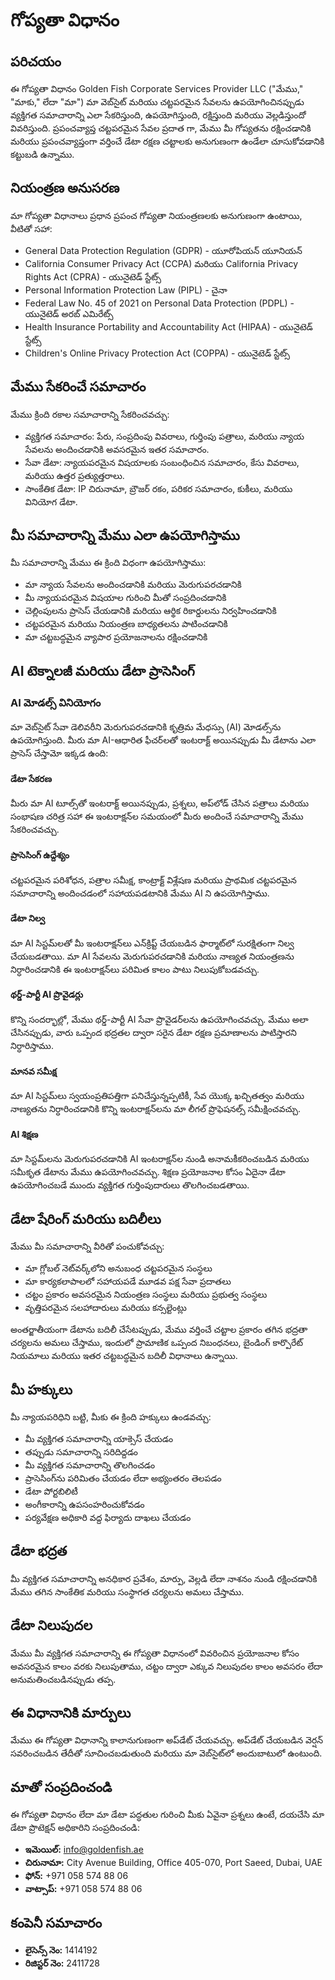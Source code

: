 # గోప్యతా విధానం

## పరిచయం

ఈ గోప్యతా విధానం Golden Fish Corporate Services Provider LLC ("మేము," "మాకు," లేదా "మా") మా వెబ్‌సైట్ మరియు చట్టపరమైన సేవలను ఉపయోగించినప్పుడు వ్యక్తిగత సమాచారాన్ని ఎలా సేకరిస్తుంది, ఉపయోగిస్తుంది, రక్షిస్తుంది మరియు వెల్లడిస్తుందో వివరిస్తుంది. ప్రపంచవ్యాప్త చట్టపరమైన సేవల ప్రదాత గా, మేము మీ గోప్యతను రక్షించడానికి మరియు ప్రపంచవ్యాప్తంగా వర్తించే డేటా రక్షణ చట్టాలకు అనుగుణంగా ఉండేలా చూసుకోవడానికి కట్టుబడి ఉన్నాము.

## నియంత్రణ అనుసరణ

మా గోప్యతా విధానాలు ప్రధాన ప్రపంచ గోప్యతా నియంత్రణలకు అనుగుణంగా ఉంటాయి, వీటితో సహా:

- General Data Protection Regulation (GDPR) - యూరోపియన్ యూనియన్
- California Consumer Privacy Act (CCPA) మరియు California Privacy Rights Act (CPRA) - యునైటెడ్ స్టేట్స్
- Personal Information Protection Law (PIPL) - చైనా
- Federal Law No. 45 of 2021 on Personal Data Protection (PDPL) - యునైటెడ్ అరబ్ ఎమిరేట్స్
- Health Insurance Portability and Accountability Act (HIPAA) - యునైటెడ్ స్టేట్స్
- Children's Online Privacy Protection Act (COPPA) - యునైటెడ్ స్టేట్స్

## మేము సేకరించే సమాచారం

మేము క్రింది రకాల సమాచారాన్ని సేకరించవచ్చు:

- వ్యక్తిగత సమాచారం: పేరు, సంప్రదింపు వివరాలు, గుర్తింపు పత్రాలు, మరియు న్యాయ సేవలను అందించడానికి అవసరమైన ఇతర సమాచారం.
- సేవా డేటా: న్యాయపరమైన విషయాలకు సంబంధించిన సమాచారం, కేసు వివరాలు, మరియు ఉత్తర ప్రత్యుత్తరాలు.
- సాంకేతిక డేటా: IP చిరునామా, బ్రౌజర్ రకం, పరికర సమాచారం, కుకీలు, మరియు వినియోగ డేటా.

## మీ సమాచారాన్ని మేము ఎలా ఉపయోగిస్తాము

మీ సమాచారాన్ని మేము ఈ క్రింది విధంగా ఉపయోగిస్తాము:

- మా న్యాయ సేవలను అందించడానికి మరియు మెరుగుపరచడానికి
- మీ న్యాయపరమైన విషయాల గురించి మీతో సంప్రదించడానికి
- చెల్లింపులను ప్రాసెస్ చేయడానికి మరియు ఆర్థిక రికార్డులను నిర్వహించడానికి
- చట్టపరమైన మరియు నియంత్రణ బాధ్యతలను పాటించడానికి
- మా చట్టబద్ధమైన వ్యాపార ప్రయోజనాలను రక్షించడానికి

## AI టెక్నాలజీ మరియు డేటా ప్రాసెసింగ్

### AI మోడల్స్ వినియోగం

మా వెబ్‌సైట్ సేవా డెలివరీని మెరుగుపరచడానికి కృత్రిమ మేధస్సు (AI) మోడల్స్‌ను ఉపయోగిస్తుంది. మీరు మా AI-ఆధారిత ఫీచర్‌లతో ఇంటరాక్ట్ అయినప్పుడు మీ డేటాను ఎలా ప్రాసెస్ చేస్తామో ఇక్కడ ఉంది:

#### డేటా సేకరణ

మీరు మా AI టూల్స్‌తో ఇంటరాక్ట్ అయినప్పుడు, ప్రశ్నలు, అప్‌లోడ్ చేసిన పత్రాలు మరియు సంభాషణ చరిత్ర సహా ఈ ఇంటరాక్షన్‌ల సమయంలో మీరు అందించే సమాచారాన్ని మేము సేకరించవచ్చు.

#### ప్రాసెసింగ్ ఉద్దేశ్యం

చట్టపరమైన పరిశోధన, పత్రాల సమీక్ష, కాంట్రాక్ట్ విశ్లేషణ మరియు ప్రాథమిక చట్టపరమైన సమాచారాన్ని అందించడంలో సహాయపడటానికి మేము AI ని ఉపయోగిస్తాము.

#### డేటా నిల్వ

మా AI సిస్టమ్‌లతో మీ ఇంటరాక్షన్‌లు ఎన్‌క్రిప్ట్ చేయబడిన ఫార్మాట్‌లో సురక్షితంగా నిల్వ చేయబడతాయి. మా AI సేవలను మెరుగుపరచడానికి మరియు నాణ్యత నియంత్రణను నిర్ధారించడానికి ఈ ఇంటరాక్షన్‌లు పరిమిత కాలం పాటు నిలుపుకోబడవచ్చు.

#### థర్డ్-పార్టీ AI ప్రొవైడర్లు

కొన్ని సందర్భాల్లో, మేము థర్డ్-పార్టీ AI సేవా ప్రొవైడర్‌లను ఉపయోగించవచ్చు. మేము అలా చేసినప్పుడు, వారు ఒప్పంద భద్రతల ద్వారా సరైన డేటా రక్షణ ప్రమాణాలను పాటిస్తారని నిర్ధారిస్తాము.

#### మానవ సమీక్ష

మా AI సిస్టమ్‌లు స్వయంప్రతిపత్తిగా పనిచేస్తున్నప్పటికీ, సేవ యొక్క ఖచ్చితత్వం మరియు నాణ్యతను నిర్ధారించడానికి కొన్ని ఇంటరాక్షన్‌లను మా లీగల్ ప్రొఫెషనల్స్ సమీక్షించవచ్చు.

#### AI శిక్షణ

మా సిస్టమ్‌లను మెరుగుపరచడానికి AI ఇంటరాక్షన్‌ల నుండి అనామకీకరించబడిన మరియు సమీకృత డేటాను మేము ఉపయోగించవచ్చు. శిక్షణ ప్రయోజనాల కోసం ఏదైనా డేటా ఉపయోగించబడే ముందు వ్యక్తిగత గుర్తింపుదారులు తొలగించబడతాయి.

## డేటా షేరింగ్ మరియు బదిలీలు

మేము మీ సమాచారాన్ని వీరితో పంచుకోవచ్చు:

- మా గ్లోబల్ నెట్‌వర్క్‌లోని అనుబంధ చట్టపరమైన సంస్థలు
- మా కార్యకలాపాలలో సహాయపడే మూడవ పక్ష సేవా ప్రదాతలు
- చట్టం ప్రకారం అవసరమైన నియంత్రణ సంస్థలు మరియు ప్రభుత్వ సంస్థలు
- వృత్తిపరమైన సలహాదారులు మరియు కన్సల్టెంట్లు

అంతర్జాతీయంగా డేటాను బదిలీ చేసేటప్పుడు, మేము వర్తించే చట్టాల ప్రకారం తగిన భద్రతా చర్యలను అమలు చేస్తాము, ఇందులో ప్రామాణిక ఒప్పంద నిబంధనలు, బైండింగ్ కార్పొరేట్ నియమాలు మరియు ఇతర చట్టబద్ధమైన బదిలీ విధానాలు ఉన్నాయి.

## మీ హక్కులు

మీ న్యాయపరిధిని బట్టి, మీకు ఈ క్రింది హక్కులు ఉండవచ్చు:

- మీ వ్యక్తిగత సమాచారాన్ని యాక్సెస్ చేయడం
- తప్పుడు సమాచారాన్ని సరిదిద్దడం
- మీ వ్యక్తిగత సమాచారాన్ని తొలగించడం
- ప్రాసెసింగ్‌ను పరిమితం చేయడం లేదా అభ్యంతరం తెలపడం
- డేటా పోర్టబిలిటీ
- అంగీకారాన్ని ఉపసంహరించుకోవడం
- పర్యవేక్షణ అధికారి వద్ద ఫిర్యాదు దాఖలు చేయడం

## డేటా భద్రత

మీ వ్యక్తిగత సమాచారాన్ని అనధికార ప్రవేశం, మార్పు, వెల్లడి లేదా నాశనం నుండి రక్షించడానికి మేము తగిన సాంకేతిక మరియు సంస్థాగత చర్యలను అమలు చేస్తాము.

## డేటా నిలుపుదల

మేము మీ వ్యక్తిగత సమాచారాన్ని ఈ గోప్యతా విధానంలో వివరించిన ప్రయోజనాల కోసం అవసరమైన కాలం వరకు నిలుపుతాము, చట్టం ద్వారా ఎక్కువ నిలుపుదల కాలం అవసరం లేదా అనుమతించబడినప్పుడు తప్ప.

## ఈ విధానానికి మార్పులు

మేము ఈ గోప్యతా విధానాన్ని కాలానుగుణంగా అప్‌డేట్ చేయవచ్చు. అప్‌డేట్ చేయబడిన వెర్షన్ సవరించబడిన తేదీతో సూచించబడుతుంది మరియు మా వెబ్‌సైట్‌లో అందుబాటులో ఉంటుంది.

## మాతో సంప్రదించండి

ఈ గోప్యతా విధానం లేదా మా డేటా పద్ధతుల గురించి మీకు ఏవైనా ప్రశ్నలు ఉంటే, దయచేసి మా డేటా ప్రొటెక్షన్ అధికారిని సంప్రదించండి:

- **ఇమెయిల్:** info@goldenfish.ae
- **చిరునామా:** City Avenue Building, Office 405-070, Port Saeed, Dubai, UAE
- **ఫోన్:** +971 058 574 88 06
- **వాట్సాప్:** +971 058 574 88 06

## కంపెనీ సమాచారం

- **లైసెన్స్ నెం:** 1414192
- **రిజిస్టర్ నెం:** 2411728
